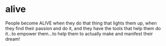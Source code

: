 # alive
People become ALIVE when they do that thing that lights them up, when they find their passion and do it, and they have the tools that help them do it...to empower them...to help them to actually make and manifest their dream!
